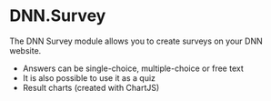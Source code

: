 # DNN.Survey
The DNN Survey module allows you to create surveys on your DNN website.

* Answers can be single-choice, multiple-choice or free text
* It is also possible to use it as a quiz
* Result charts (created with ChartJS)
